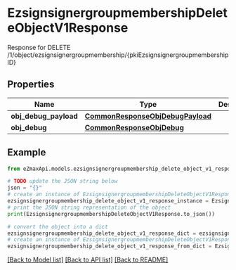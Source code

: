 # EzsignsignergroupmembershipDeleteObjectV1Response

Response for DELETE /1/object/ezsignsignergroupmembership/{pkiEzsignsignergroupmembershipID}

## Properties

Name | Type | Description | Notes
------------ | ------------- | ------------- | -------------
**obj_debug_payload** | [**CommonResponseObjDebugPayload**](CommonResponseObjDebugPayload.md) |  | 
**obj_debug** | [**CommonResponseObjDebug**](CommonResponseObjDebug.md) |  | [optional] 

## Example

```python
from eZmaxApi.models.ezsignsignergroupmembership_delete_object_v1_response import EzsignsignergroupmembershipDeleteObjectV1Response

# TODO update the JSON string below
json = "{}"
# create an instance of EzsignsignergroupmembershipDeleteObjectV1Response from a JSON string
ezsignsignergroupmembership_delete_object_v1_response_instance = EzsignsignergroupmembershipDeleteObjectV1Response.from_json(json)
# print the JSON string representation of the object
print(EzsignsignergroupmembershipDeleteObjectV1Response.to_json())

# convert the object into a dict
ezsignsignergroupmembership_delete_object_v1_response_dict = ezsignsignergroupmembership_delete_object_v1_response_instance.to_dict()
# create an instance of EzsignsignergroupmembershipDeleteObjectV1Response from a dict
ezsignsignergroupmembership_delete_object_v1_response_from_dict = EzsignsignergroupmembershipDeleteObjectV1Response.from_dict(ezsignsignergroupmembership_delete_object_v1_response_dict)
```
[[Back to Model list]](../README.md#documentation-for-models) [[Back to API list]](../README.md#documentation-for-api-endpoints) [[Back to README]](../README.md)


